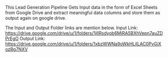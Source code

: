 This Lead Generation Pipeline Gets Input data in the form of Excel Sheets from Google Drive and extract meaningful data columns and store them as output again on google drive.

The Input and Output Folder links are mention below.
Input Link: https://drive.google.com/drive/u/1/folders/1jIIRsdyob6MiRA5BXhVepn7auZDPrEgO
Output Link: https://drive.google.com/drive/u/1/folders/1xbzWWNa9oWkHLiILAC0PvGiXozBg7NXV
